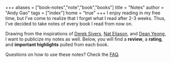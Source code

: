 +++
aliases = ["book-notes","note","book","books"]
title = "Notes"
author = "Andy Gao"
tags = ["index"]
home = "true"
+++
I enjoy reading in my free time, but I've come to realize that I forget what I read after 2-3 weeks. Thus, I've decided to take notes of every book I read from now on. 

Drawing from the inspirations of [Derek Sivers](https://sivers.org/book), [Nat Eliason](https://www.nateliason.com/notes), and [Dean Yeong](https://deanyeong.com/reading-notes/), I want to publicize my notes as well. Below, you will find a **review**, a **rating**, and **important highlights** pulled from each book.

Questions on how to use these notes? Check the [FAQ](/notes/faq).
